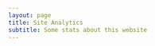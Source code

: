 ```yaml
---
layout: page
title: Site Analytics
subtitle: Some stats about this website
---
```

<body>
<script type="text/javascript" src="//rf.revolvermaps.com/0/0/6.js?i=56xqlkev981&amp;m=7&amp;c=e63100&amp;cr1=ffffff&amp;f=arial&amp;l=0&amp;bv=90&amp;lx=-420&amp;ly=420&amp;hi=20&amp;he=7&amp;hc=a8ddff&amp;rs=80" async="async"></script>
  
<script type="text/javascript" src="//rf.revolvermaps.com/0/0/8.js?i=5n2nadt1fff&amp;m=0&amp;c=ff0000&amp;cr1=ffffff&amp;f=arial&amp;l=33" async="async"></script>
</body>
